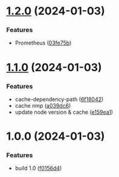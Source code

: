 # [1.2.0](https://github.com/YuldiKeepCoding/SRE_YUL/compare/v1.1.0...v1.2.0) (2024-01-03)


### Features

* Prometheus ([03fe75b](https://github.com/YuldiKeepCoding/SRE_YUL/commit/03fe75b6707c3427fe5dda92b4d0af10b2560589))

# [1.1.0](https://github.com/YuldiKeepCoding/SRE_YUL/compare/v1.0.0...v1.1.0) (2024-01-03)


### Features

*  cache-dependency-path ([6f18042](https://github.com/YuldiKeepCoding/SRE_YUL/commit/6f18042b46be7bf405047c38ab8c10d5703e260a))
* cache nmp ([a039dc6](https://github.com/YuldiKeepCoding/SRE_YUL/commit/a039dc6a78d9092c776985436e93836ab0202ab9))
* update node version & cache ([e159ea1](https://github.com/YuldiKeepCoding/SRE_YUL/commit/e159ea10969066bf4bf8c3b6891dcd1e554c4cfa))

# 1.0.0 (2024-01-03)


### Features

* build 1.0 ([f0156d4](https://github.com/YuldiKeepCoding/SRE_YUL/commit/f0156d4118d4f12256af2472749467da2dfc4cc8))

